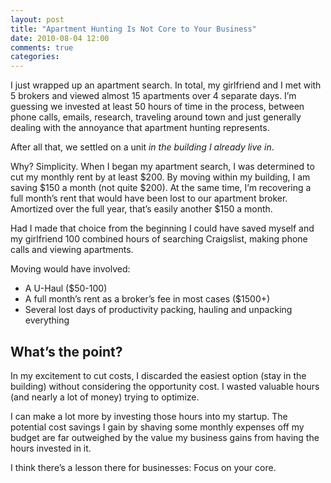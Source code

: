 ```yaml
---
layout: post
title: "Apartment Hunting Is Not Core to Your Business"
date: 2010-08-04 12:00
comments: true
categories:
---
```

I just wrapped up an apartment search.  In total, my girlfriend and I met with 5 brokers and viewed almost 15 apartments over 4 separate days.  I’m guessing we invested at least 50 hours of time in the process, between phone calls, emails, research, traveling around town and just generally dealing with the annoyance that apartment hunting represents.

After all that, we settled on a unit *in the building I already live in*.

Why?  Simplicity.  When I began my apartment search, I was determined to cut my monthly rent by at least $200.  By moving within my building, I am saving $150 a month (not quite $200).  At the same time, I’m recovering a full month’s rent that would have been lost to our apartment broker.  Amortized over the full year, that’s easily another $150 a month.

Had I made that choice from the beginning I could have saved myself and my girlfriend  100 combined hours of searching Craigslist, making phone calls and viewing apartments.

Moving would have involved:

* A U-Haul ($50-100)
* A full month’s rent as a broker’s fee in most cases ($1500+)
* Several lost days of productivity packing, hauling and unpacking everything

## What’s the point?

In my excitement to cut costs, I discarded the easiest option (stay in the building) without considering the opportunity cost.  I wasted valuable hours (and nearly a lot of money) trying to optimize.

I can make a lot more by investing those hours into my startup.  The potential cost savings I gain by shaving some monthly expenses off my budget are far outweighed by the value my business gains from having the hours invested in it.

I think there’s a lesson there for businesses:  Focus on your core.
